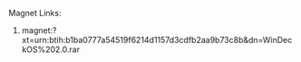 Magnet Links:
  1. magnet:?xt=urn:btih:b1ba0777a54519f6214d1157d3cdfb2aa9b73c8b&dn=WinDeckOS%202.0.rar
